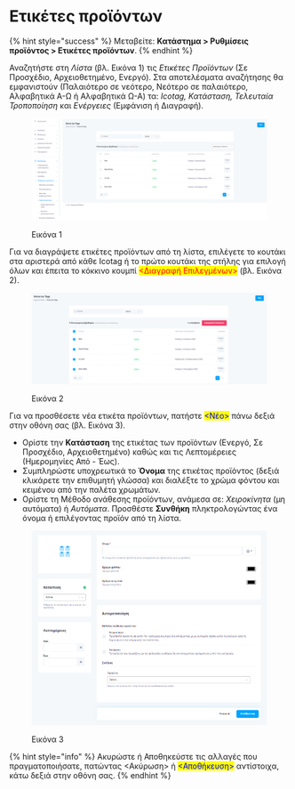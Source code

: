 # Ετικέτες προϊόντων

{% hint style="success" %}
Μεταβείτε: **Κατάστημα > Ρυθμίσεις προϊόντος > Ετικέτες προϊόντων**.
{% endhint %}

Αναζητήστε στη _Λίστα_ (βλ. Εικόνα 1) τις _Ετικέτες Προϊόντων_ (Σε Προσχέδιο, Αρχειοθετημένο, Ενεργό). Στα αποτελέσματα αναζήτησης θα εμφανιστούν (Παλαιότερο σε νεότερο, Νεότερο σε παλαιότερο, Αλφαβητικά Α-Ω ή Αλφαβητικά Ω-Α) τα: _Icotag, Κατάσταση, Τελευταία Τροποποίηση_ και _Ενέργειες_ (Εμφάνιση ή Διαγραφή).

<figure><img src="../../../.gitbook/assets/ScreenHunter 685.png" alt=""><figcaption><p>Εικόνα 1</p></figcaption></figure>

Για να διαγράψετε ετικέτες προϊόντων από τη λίστα, επιλέγετε το κουτάκι στα αριστερά από κάθε Icotag ή το πρώτο κουτάκι της στήλης για επιλογή όλων και έπειτα το κόκκινο κουμπί <mark style="color:red;"><Διαγραφή Επιλεγμένων></mark> (βλ. Εικόνα 2).

<figure><img src="../../../.gitbook/assets/ScreenHunter 686.png" alt=""><figcaption><p>Εικόνα 2</p></figcaption></figure>



Για να προσθέσετε νέα ετικέτα προϊόντων, πατήστε <mark style="color:blue;"><Νέο></mark> πάνω δεξιά στην οθόνη σας (βλ. Εικόνα 3).

* Ορίστε την **Κατάσταση** της ετικέτας των προϊόντων (Ενεργό, Σε Προσχέδιο, Αρχειοθετημένο) καθώς και τις Λεπτομέρειες (Ημερομηνίες Από - Έως).
* Συμπληρώστε υποχρεωτικά το **Όνομα** της ετικέτας προϊόντος (δεξιά κλικάρετε την επιθυμητή γλώσσα) και διαλέξτε το χρώμα φόντου και κειμένου από την παλέτα χρωμάτων. &#x20;
* Ορίστε τη Μέθοδο ανάθεσης προϊόντων, ανάμεσα σε: _Χειροκίνητα_ (μη αυτόματα) ή _Αυτόματα_. Προσθέστε **Συνθήκη** πληκτρολογώντας ένα όνομα ή επιλέγοντας προϊόν από τη λίστα.

<figure><img src="../../../.gitbook/assets/ScreenHunter 688.png" alt=""><figcaption><p>Εικόνα 3</p></figcaption></figure>

{% hint style="info" %}
Ακυρώστε ή Αποθηκεύστε τις αλλαγές που πραγματοποιήσατε, πατώντας <Ακύρωση> ή <mark style="color:blue;"><Αποθήκευση></mark> αντίστοιχα, κάτω δεξιά στην οθόνη σας.
{% endhint %}



